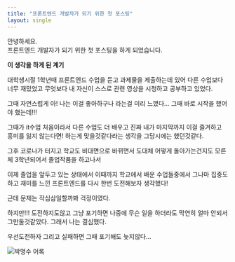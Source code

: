 ```yaml
---
title: "프론트엔드 개발자가 되기 위한 첫 포스팅"
layout: single
---
```


안녕하세요.  
프론트엔드 개발자가 되기 위한 첫 포스팅을 하게 되었습니다.  

**이 생각을 하게 된 계기**  

대학생시절 1학년때 프론트엔드 수업을 듣고 과제물을 제출하는데 있어 다른 수업보다 너무 재밌었고 무엇보다 내 자신이 스스로 관련 영상을 시청하고 공부하고 있었다.  

그때 자연스럽게 아! 나는 이걸 좋아하구나 라는걸 미리 느꼈다... 그때 바로 시작을 했어야 했는데!!!  

그때가 it수업 처음이라서 다른 수업도 더 배우고 진짜 내가 마지막까지 이걸 즐겨하고 흥미를 잃지 않는다면! 하는게 맞을것같다라는 생각을 그당시에는 했던것같다.  

그후 코로나가 터지고 학교도 비대면으로 바뀌면서 도대체 어떻게 돌아가는건지도 모른체 3학년되어서 졸업작품을 하고나서  

이제 졸업을 앞두고 있는 상태에서 이때까지 학교에서 배운 수업들중에서 그나마 집중도 하고 재미를 느낀 프론트엔드를 다시 한번 도전해보자 생각했다!  

근데 문제는 작심삼일할까봐 걱정이였다.  

하지만!!! 도전하지도않고 그냥 포기하면 나중에 무슨 일을 하더라도 막연히 얼마 안되서 그만둘것같았다. 그래서 나는 결심했다.  

우선도전하자 그리고 실패하면 그때 포기해도 늦지않다...  

![박명수 어록](https://mblogthumb-phinf.pstatic.net/20160428_184/seohyeon2726_1461826389972qovF6_JPEG/NaverBlog_20160428_155313_02.jpg?type=w2)
